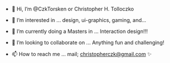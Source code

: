 - 👋 Hi, I’m @CzkTorsken or Christopher H. Tolloczko
  
- 👀 I’m interested in ... design, ui-graphics, gaming, and...
- 🌱 I’m currently doing a Masters in ... Interaction design!!!
- 💞️ I’m looking to collaborate on ... Anything fun and challenging!
  
- 📫 How to reach me ... mail; christopherczk@gmail.com ✨

<!---
CzkTorsk/CzkTorsk is a ✨ special ✨ repository because its `README.md` (this file) appears on your GitHub profile.
You can click the Preview link to take a look at your changes.
--->
